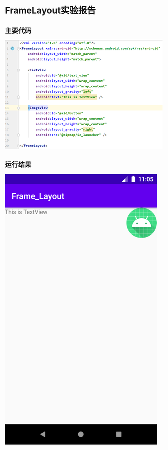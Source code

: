 #                     FrameLayout实验报告

## 主要代码

![activity_main.xml](https://github.com/Yasiare/2018118137_Android/blob/Homework/Lab3/FrameLayout/image/2.png)

## 运行结果

![result](https://github.com/Yasiare/2018118137_Android/blob/Homework/Lab3/FrameLayout/image/1.png)
